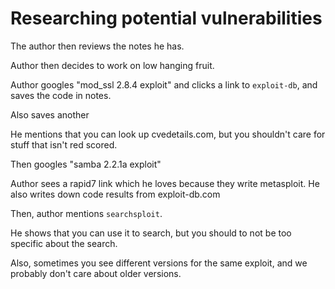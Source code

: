 
# Researching potential vulnerabilities

The author then reviews the notes he has.

Author then decides to work on low hanging fruit.

Author googles "mod_ssl 2.8.4 exploit" and
clicks a link to `exploit-db`, and saves the code in notes.

Also saves another

He mentions that you can look up cvedetails.com,
but you shouldn't care for stuff that isn't red scored.

Then googles "samba 2.2.1a exploit"

Author sees a rapid7 link which he loves because they write metasploit.
He also writes down code results from exploit-db.com

Then, author mentions `searchsploit`.

He shows that you can use it to search, but you should to not be too specific
about the search.

Also, sometimes you see different versions for the same exploit, and we
probably don't care about older versions.
